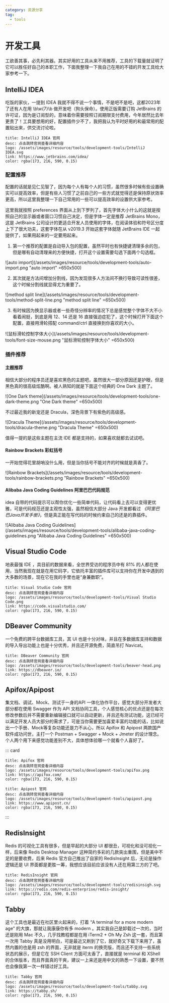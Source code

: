 ```yaml
---
category: 资源分享
tag: 
  - tools
---
```


# 开发工具
工欲善其事，必先利其器。其实好用的工具从来不用推荐，工具的下载量就证明了它可以胜任好自己的本职工作，下面我整理一下我自己在用的不错的开发工具给大家参考一下。

## IntelliJ IDEA

吃饭的家伙，一提到 IDEA 我就不得不说一个事情，不是吧不是吧，这都2023年了还有人在用 \b\w{7}\b 做开发吧（狗头保命）。使用正版需要订购 JetBrains 的许可证，因为是订阅型的，意味着你需要按照订阅期限支付费用，今年居然比去年更贵了！工具要想用的好，配置插件少不了，我把我认为平时好用的和最常用的配置贴出来，供交流讨论啦。

```card
title: IntelliJ IDEA 官网
desc: 点击跳转官网查看详细内容
logo: /assets/images/resource/tools/development-tools/IntelliJ IDEA.svg
link: https://www.jetbrains.com/idea/
color: rgba(173, 216, 590, 0.15)
```
### 配置推荐
配置的话就是见仁见智了，因为每个人有每个人的习惯，虽然很多时候有些设置确实可以提高效率，但是有些人习惯了之前自己的一些方式就觉得还是保持原状效率更高，所以这里我整理一下自己常用的一些可以提高效率的设置供大家参考。

这里我就按照 preferences 界面从上到下罗列了，首先字体大小什么的这就是按照自己的显示器或者窗口习惯自己决定，但是字体一定是推荐 JetBrains Mono，这是 JetBrains 公司设计的更适合开发人员使用的字体，在阅读体验和符号区分度上下了很大功夫，这套字体在从 v2019.3 开始这套字体就随 JetBrains IDE 一起提供了，如果用起来的一定要用起来。

1. 第一个推荐的配置是自动导入包的配置，虽然平时也有快捷键清理多余的包，但是哪有自动清理来的方便快捷，打开这个设置需要勾选下面两个勾选框。

![auto import](/assets/images/resource/tools/development-tools/auto-import.png "auto import" =650x500)

2. 其次就是方法间增加分割线，因为发现很多人方法间不换行导致可读性很差，这个时候分割线就显得尤为重要了。

![method split line](/assets/images/resource/tools/development-tools/method-split-line.png "method split line" =650x500)

3. 有时候因为换显示器或者一些奇怪分辨率的情况下总是感觉整个字体不大不小看着闹挺，到底是用 12、14 还是 16 直接强迫症犯了，这个时候打开下面这个配置，直接用滑轮搭配 command/ctrl 直接换到你喜欢的大小。

![鼠标滑轮控制字体大小](/assets/images/resource/tools/development-tools/font-size-mouse.png "鼠标滑轮控制字体大小" =650x500)

### 插件推荐
#### 主题推荐
相信大部分的程序员还是喜欢黑色的主题吧，虽然很大一部分原因还是护眼，但是黑色真的很高级炫酷啊。被人熟知的就是下面这个经典的 One Dark 主题了。

![One Dark theme](/assets/images/resource/tools/development-tools/one-dark-theme.png "One Dark theme" =650x500)

不过最近我的新宠还是 Dracula，深色背景下有紫色的高级感。

![Dracula Theme](/assets/images/resource/tools/development-tools/dracula-theme.png "Dracula Theme" =650x500)

值得一提的是这些主题在主流 IDE 都是支持的，如果喜欢就都去试试吧。

#### Rainbow Brackets 彩虹括号
一开始觉得花里胡哨没什么用，但是当你括号不能对齐的时候就是真香了。

![Rainbow Brackets](/assets/images/resource/tools/development-tools/rainbow-brackets.png "Rainbow Brackets" =650x500)

#### Alibaba Java Coding Guidelines 阿里巴巴代码规范
idea 自带的代码提示可以帮你优化一些简单代码，让代码看上去可以变得更优雅，可是代码规范还是主观性太强，虽然相信大部分 Java 开发都看过 _《阿里巴巴Java开发手册》_，但是真正能在写代码的时候约束自己的还是的靠插件。

![Alibaba Java Coding Guidelines](/assets/images/resource/tools/development-tools/alibaba-java-coding-guidelines.png "Alibaba Java Coding Guidelines" =650x500)

## Visual Studio Code

地表最强 IDE ，具目前的数据来看，全世界受访的程序员中有 81% 的人都在使用，当然我现在就是在用它码字，它依托丰富的插件库可以支持你在开发中遇到的大多数的场景，现在它在我的手里也是“身兼数职”。

```card
title: Visual Studio Code 官网
desc: 点击跳转官网查看详细内容
logo: /assets/images/resource/tools/development-tools/Visual Studio Code.png
link: https://code.visualstudio.com/
color: rgba(173, 216, 590, 0.15)
```
## DBeaver Community

一个免费的跨平台数据库工具，其 UI 也是十分对味，并且在多数据库支持和数据的导入导出功能上也是十分优秀，并且还开源免费，简直吊打 Navicat。

```card
title: DBeaver Community 官网
desc: 点击跳转官网查看详细内容
logo: /assets/images/resource/tools/development-tools/beaver-head.png
link: https://dbeaver.io/
color: rgba(173, 216, 590, 0.15)
```
## Apifox/Apipost

集文档、调试、Mock、测试于一身的API 一体化协作平台，感觉大部分开发者大部分都在使用 Swagger 作为 API 文档协同工具，个人感觉核心的优点还是在每次修改参数后并不需要重新编辑接口就可以自动更新，并且还有测试功能，这已经可以满足开发人员大部分的需求了，可是当你需要更加喜爱丰富的功能的话，比如说出一个手册、Mock等复杂功能还是力不从心，所以 Apifox 和 Apipost 两款国产软件成功问世，主打一个 Postman + Swagger + Mock + Jmeter 的设计理念。个人两个用下来感觉功能差别不大，具体想体验哪一个就看个人喜好了。

::: card
```card
title: Apifox 官网
desc: 点击跳转官网查看详细内容
logo: /assets/images/resource/tools/development-tools/apifox.png
link: https://apifox.com/
color: rgba(173, 216, 590, 0.15)
```
```card
title: Apipost 官网
desc: 点击跳转官网查看详细内容
logo: /assets/images/resource/tools/development-tools/apipost.png
link: https://www.apipost.cn/
color: rgba(173, 216, 590, 0.15)
```
:::

## RedisInsight

Redis 的可视化工具有很多，但是早起的大部分 UI 都很丑，可视化和没可视化一样，后来像 Redis Desktop Manager 这种简约多彩的几款突出重围，但是美中不足的是要收费，后来 Redis 官方自己推出了自家的 RedisInsight 后，无论是操作逻辑还是 UI 界面都是更胜一筹，我想应该目前应该没有人还在用第三方的了吧。

```card
title: RedisInsight 官网
desc: 点击跳转官网查看详细内容
logo: /assets/images/resource/tools/development-tools/redisinsigh.svg
link: https://redis.com/redis-enterprise/redis-insight/
color: rgba(173, 216, 590, 0.15)
```

## Tabby

这个工具也是最近在社区里火起来的，打着 “A terminal for a more modern age” 的大旗，那就让我康康你有多 modern 。其实我自己是卸载过一次的，当时还是刚用 Mac 不久，几乎找教程都是在用 iTerm2 + Oh My Zsh 这一套，而且第一次用 Tabby 真是没用明白，可是最近又刷到了它，就好奇又下载下来用了，虽然内置的也是用 zsh 的界面，无非就是 iterm 的换壳版，而且还不支持一些系统状态的展示，但是它在 SSH Client 方面可太香了，直接就是 terminal 和 XShell 的合体版本，而且界面真的干爽，建议一上来还是用中文的熟悉一下设置，要不然也会像我第一次一样错过好工具。

```card
title: Tabby 官网
desc: 点击跳转官网查看详细内容
logo: /assets/images/resource/tools/development-tools/tabby.svg
link: https://tabby.sh/
color: rgba(173, 216, 590, 0.15)
```